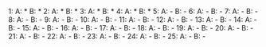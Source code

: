 1:	A: *	B: *
2:	A: *	B: *
3:	A: *	B: *
4:	A: *	B: *
5:	A: -	B: -
6:	A: -	B: -
7:	A: -	B: -
8:	A: -	B: -
9:	A: -	B: -
10:	A: -	B: -
11:	A: -	B: -
12:	A: -	B: -
13:	A: -	B: -
14:	A: -	B: -
15:	A: -	B: -
16:	A: -	B: -
17:	A: -	B: -
18:	A: -	B: -
19:	A: -	B: -
20:	A: -	B: -
21:	A: -	B: -
22:	A: -	B: -
23:	A: -	B: -
24:	A: -	B: -
25:	A: -	B: -
